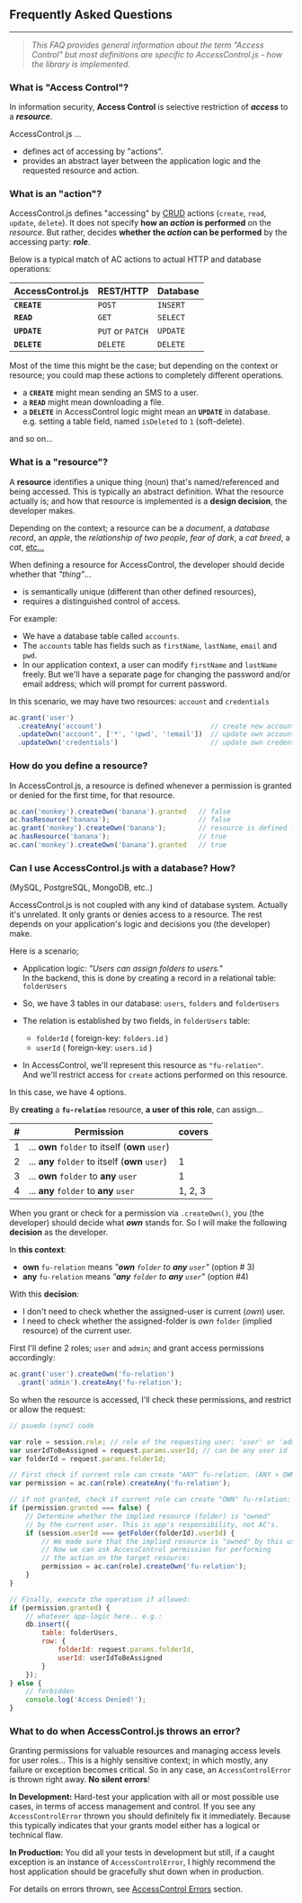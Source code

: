 ## Frequently Asked Questions
---

> _This FAQ provides general information about the term "Access Control" but most definitions are specific to AccessControl.js - how the library is implemented._

### What is "Access Control"?

In information security, **Access Control** is selective restriction of **_access_** to a **_resource_**. 

AccessControl.js ...
- defines act of accessing by "actions".
- provides an abstract layer between the application logic and the requested resource and action. 

### What is an "action"?

AccessControl.js defines "accessing" by [CRUD][crud] actions (`create`, `read`, `update`, `delete`). It does not specify **how an _action_ is performed** on the _resource_.  But rather, decides **whether the _action_ can be performed** by the accessing party: **_role_**.

Below is a typical match of AC actions to actual HTTP and database operations:

| AccessControl.js | REST/HTTP         | Database|
| ---------------- | ----------------- | --------|  
| **`CREATE`**     | `POST`            | `INSERT`|  
| **`READ`**       | `GET`             | `SELECT`|  
| **`UPDATE`**     | `PUT` or `PATCH`  | `UPDATE`|  
| **`DELETE`**     | `DELETE`          | `DELETE`|  

Most of the time this might be the case; but depending on the context or resource; you could map these actions to completely different operations.

- a **`CREATE`** might mean sending an SMS to a user.
- a **`READ`** might mean downloading a file.
- a **`DELETE`** in AccessControl logic might mean an **`UPDATE`** in database.  
e.g. setting a table field, named `isDeleted` to `1` (soft-delete).

and so on...

### What is a "resource"?

A **resource** identifies a unique thing (noun) that's named/referenced and being accessed. This is typically an abstract definition. What the resource actually is; and how that resource is implemented is a **design decision**, the developer makes. 

Depending on the context; a resource can be a _document_, a _database record_, an _apple_, the _relationship of two people_, _fear of dark_, a _cat breed_, a _cat_, [etc...][res-examples]

When defining a resource for AccessControl, the developer should decide whether that _"thing"_...
- is semantically unique (different than other defined resources),
- requires a distinguished control of access. 

For example:
- We have a database table called `accounts`.
- The `accounts` table has fields such as `firstName`, `lastName`, `email` and `pwd`.
- In our application context, a user can modify `firstName` and `lastName` freely. But we'll have a separate page for changing the password and/or email address; which will prompt for current password.

In this scenario, we may have two resources: `account` and `credentials`
```js
ac.grant('user')
  .createAny('account')                           // create new account with all attributes
  .updateOwn('account', ['*', '!pwd', '!email'])  // update own account except password and email
  .updateOwn('credentials')                       // update own credentials (password and email)
```

### How do you define a resource?

In AccessControl.js, a resource is defined whenever a permission is granted or denied for the first time, for that resource.

```js
ac.can('monkey').createOwn('banana').granted   // false
ac.hasResource('banana');                      // false
ac.grant('monkey').createOwn('banana');        // resource is defined for the first time
ac.hasResource('banana');                      // true
ac.can('monkey').createOwn('banana').granted   // true
```

### Can I use AccessControl.js with a database? How?
(MySQL,  PostgreSQL, MongoDB, etc..)

AccessControl.js is not coupled with any kind of database system. Actually it's unrelated. It only grants or denies access to a resource. The rest depends on your application's logic and decisions you (the developer) make.

Here is a scenario;
- Application logic: _"Users can assign folders to users."_  
In the backend, this is done by creating a record in a relational  table: `folderUsers` 
- So, we have 3 tables in our database:  `users`, `folders` and `folderUsers` 
- The relation is established by two fields, in `folderUsers` table:
  - `folderId` ( foreign-key: `folders.id` )
  - `userId` ( foreign-key: `users.id` )  

- In AccessControl, we'll represent this resource as `"fu-relation"`.  
And we'll restrict access for `create` actions performed on this resource.

In this case, we have 4 options.  

By **creating** a **`fu-relation`** resource, **a user of this role**, can assign...

| # | Permission                                     | covers |
| - | -----------------------------------------------| -------|
| 1 | ... **own** `folder` to itself (**own** `user`)|        |
| 2 | ... **any** `folder` to itself (**own** `user`)| 1      |
| 3 | ... **own** `folder` to **any** `user`         | 1      |
| 4 | ... **any** `folder` to **any** `user`         | 1, 2, 3|

When you grant or check for a permission via `.createOwn()`, you (the developer) should decide what **_own_** stands for.  So I will make the following **decision** as the developer.  

In **this context**:
- **own** `fu-relation` means _"**own** `folder` to **any** `user`"_ (option # 3)
- **any** `fu-relation` means _"**any** `folder` to **any** `user`"_ (option #4)

With this **decision**:
- I don't need to check whether the assigned-user is current (_own_) user. 
- I need to check whether the assigned-folder is _own_ `folder` (implied resource) of the current user.

First I'll define 2 roles; `user` and `admin`; and grant access permissions accordingly:
```js
ac.grant('user').createOwn('fu-relation')
  .grant('admin').createAny('fu-relation');
```
So when the resource is accessed, I'll check these permissions, and restrict or allow the request:
```js
// psuedo (sync) code

var role = session.role; // role of the requesting user: 'user' or 'admin'
var userIdToBeAssigned = request.params.userId; // can be any user id
var folderId = request.params.folderId;

// First check if current role can create "ANY" fu-relation. (ANY > OWN)
var permission = ac.can(role).createAny('fu-relation');

// if not granted, check if current role can create "OWN" fu-relation:
if (permission.granted === false) {
    // Determine whether the implied resource (folder) is "owned" 
    // by the current user. This is app's responsibility, not AC's.
    if (session.userId === getFolder(folderId).userId) {
        // We made sure that the implied resource is "owned" by this user.
        // Now we can ask AccessControl permission for performing 
        // the action on the target resource:
        permission = ac.can(role).createOwn('fu-relation');
    }
}

// Finally, execute the operation if allowed:
if (permission.granted) {
    // whatever app-logic here.. e.g.:
    db.insert({ 
        table: folderUsers,
        row: { 
            folderId: request.params.folderId, 
            userId: userIdToBeAssigned
        }
    });  
} else {
    // forbidden
    console.log('Access Denied!');
}
```

### What to do when AccessControl.js throws an error?

Granting permissions for valuable resources and managing access levels for user roles... This is a highly sensitive context; in which mostly, any failure or exception becomes critical. So in any case, an `AccessControlError` is thrown right away. **No silent errors**!

**In Development:**
Hard-test your application with all or most possible use cases, in terms of access management and control. If you see any `AccessControlError` thrown you should definitely fix it immediately. Because this typically indicates that your grants model either has a logical or technical flaw.

**In Production:**
You did all your tests in development but still, if a caught exception is an instance of `AccessControlError`, I highly recommend the host application should be gracefully shut down when in production.  

For details on errors thrown, see [AccessControl Errors][errors] section.


[errors]:http://onury.io/accesscontrol/?content=errors
[ac]:https://en.wikipedia.org/wiki/Access_control
[crud]:https://en.wikipedia.org/wiki/Create,_read,_update_and_delete
[res-examples]:http://stackoverflow.com/a/10883810/112731

